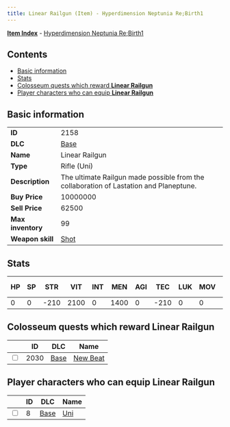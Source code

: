 ```yaml
---
title: Linear Railgun (Item) - Hyperdimension Neptunia Re;Birth1
---
```


[**Item Index**](/neptunia/rb1/item/index.html) - [Hyperdimension Neptunia Re;Birth1](/neptunia/rb1)

## Contents

- [Basic information](#basic-information)
- [Stats](#stats)
- [Colosseum quests which reward **Linear Railgun**](#colosseum-quests-which-reward-linear-railgun)
- [Player characters who can equip **Linear Railgun**](#player-characters-who-can-equip-linear-railgun)

## Basic information

|   |   |
| -- | -- |
| **ID** | 2158 |
| **DLC** | [Base](/neptunia/rb1/dlc/1-base.html) |
| **Name** | Linear Railgun |
| **Type** | Rifle (Uni) |
| **Description** | The ultimate Railgun made possible from the collaboration of Lastation and Planeptune. |
| **Buy Price** | 10000000 |
| **Sell Price** | 62500 |
| **Max inventory** | 99 |
| **Weapon skill** | [Shot](/neptunia/rb1/skill/1-1401-shot.html) |


## Stats

| HP | SP | STR | VIT | INT | MEN | AGI | TEC | LUK | MOV | Fire res. | Ice res. | Wind res. | Lightning res. |
| -- | -- | --- | --- | --- | --- | --- | --- | --- | --- | --------- | -------- | --------- | -------------- |
| 0 | 0 | -210 | 2100 | 0 | 1400 | 0 | -210 | 0 | 0 | 0 | 0 | 0 | 0 |


## Colosseum quests which reward **Linear Railgun**

|    | ID | DLC | Name |
| -- | -- | --- | ---- |
| <input type="checkbox" id="rb1-colosseum-1-2030" class="trackbox" /> | 2030 | [Base](/neptunia/rb1/dlc/1-base.html) | [New Beat](/neptunia/rb1/colosseum/1-2030-new-beat.html) |


## Player characters who can equip **Linear Railgun**

|    | ID | DLC | Name |
| -- | -- | --- | ---- |
| <input type="checkbox" id="rb1-player-1-8" class="trackbox" /> | 8 | [Base](/neptunia/rb1/dlc/1-base.html) | [Uni](/neptunia/rb1/player/1-8-uni.html) |
